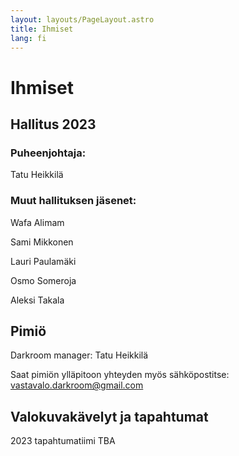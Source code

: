 ```yaml
---
layout: layouts/PageLayout.astro
title: Ihmiset
lang: fi
---
```


# Ihmiset

<h2 id=hallitus>Hallitus 2023</h2>

### Puheenjohtaja:

Tatu Heikkilä

### Muut hallituksen jäsenet:

Wafa Alimam

Sami Mikkonen

Lauri Paulamäki

Osmo Someroja

Aleksi Takala

<h2 id="pimio">Pimiö</h2>

Darkroom manager: Tatu Heikkilä

Saat pimiön ylläpitoon yhteyden myös sähköpostitse: vastavalo.darkroom@gmail.com

<h2 id="tapahtumat">Valokuvakävelyt ja tapahtumat</h2>

2023 tapahtumatiimi TBA
